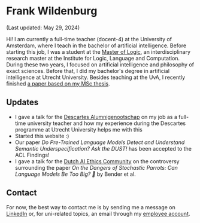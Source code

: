 # Frank Wildenburg

(Last updated: May 29, 2024)

Hi! I am currently a full-time teacher (docent-4) at the University of Amsterdam, where I teach in the bachelor of artificial intelligence. Before starting this job, I was a student at the [Master of Logic](https://msclogic.illc.uva.nl), an interdisciplinary research master at the Institute for Logic, Language and Computation. During these two years, I focused on artificial intelligence and philosophy of exact sciences. Before that, I did my bachelor's degree in artificial intelligence at Utrecht University. Besides teaching at the UvA, I recently finished [a paper based on my MSc thesis](https://aclanthology.org/2024.findings-acl.572/).

## Updates

- I gave a talk for the [Descartes Alumnigenootschap](http://descartesalumnigenootschap.nl/) on my job as a full-time university teacher and how my experience during the Descartes programme at Utrecht University helps me with this
- Started this website :)
- Our paper _Do Pre-Trained Language Models Detect and Understand Semantic Underspecification? Ask the DUST!_ has been accepted to the ACL Findings!
- I gave a talk for the [Dutch AI Ethics Community](https://www.linkedin.com/company/daiec/) on the controversy surrounding the paper _On the Dangers of Stochastic Parrots: Can Language Models Be Too Big? 🦜_ by Bender et al.

## Contact
For now, the best way to contact me is by sending me a message on [LinkedIn](https://nl.linkedin.com/in/frank-wildenburg-925838161) or, for uni-related topics, an email through my [employee account](https://www.uva.nl/profiel/w/i/f.c.l.wildenburg/f.c.l.wildenburg.html).